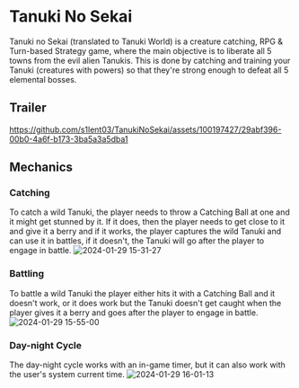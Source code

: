 # Tanuki No Sekai

Tanuki no Sekai (translated to Tanuki World) is a creature catching, RPG & Turn-based Strategy game, where the main objective is to liberate all 5 towns from the evil alien Tanukis. This is done by catching and training your Tanuki (creatures with powers) so that they're strong enough to defeat all 5 elemental bosses.

## Trailer

https://github.com/s1lent03/TanukiNoSekai/assets/100197427/29abf396-00b0-4a6f-b173-3ba5a3a5dba1

## Mechanics

### Catching

To catch a wild Tanuki, the player needs to throw a Catching Ball at one and it might get stunned by it. If it does, then the player needs to get close to it and give it a berry and if it works, the player captures the wild Tanuki and can use it in battles, if it doesn't, the Tanuki will go after the player to engage in battle.
![2024-01-29 15-31-27](https://github.com/s1lent03/TanukiNoSekai/assets/100197427/07a86486-016c-4b23-8cd6-1a57df00abe4)

### Battling

To battle a wild Tanuki the player either hits it with a Catching Ball and it doesn't work, or it does work but the Tanuki doesn't get caught when the player gives it a berry and goes after the player to engage in battle.
![2024-01-29 15-55-00](https://github.com/s1lent03/TanukiNoSekai/assets/100197427/6871fb9b-662f-429c-a248-6797d024e5af)

### Day-night Cycle

The day-night cycle works with an in-game timer, but it can also work with the user's system current time.
![2024-01-29 16-01-13](https://github.com/s1lent03/TanukiNoSekai/assets/100197427/7f27253c-bc34-4998-9c3a-c1615c04cab0)
